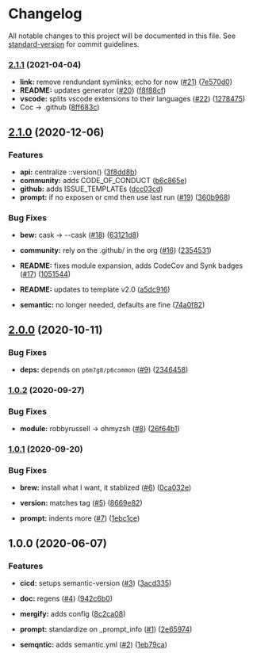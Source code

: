 # Changelog

All notable changes to this project will be documented in this file. See [standard-version](https://github.com/conventional-changelog/standard-version) for commit guidelines.

### [2.1.1](https://github.com/p6m7g8/p6df-docker/compare/v2.1.0...v2.1.1) (2021-04-04)


* **link:** remove rendundant symlinks; echo for now ([#21](https://github.com/p6m7g8/p6df-docker/issues/21)) ([7e570d0](https://github.com/p6m7g8/p6df-docker/commit/7e570d00141acac5ec9ab264bfdb41571617f285))
* **README:** updates generator ([#20](https://github.com/p6m7g8/p6df-docker/issues/20)) ([f8f88cf](https://github.com/p6m7g8/p6df-docker/commit/f8f88cfc4ffdaf126601ac2c6a77cc00bf5dd31c))
* **vscode:** splits vscode extensions to their languages ([#22](https://github.com/p6m7g8/p6df-docker/issues/22)) ([1278475](https://github.com/p6m7g8/p6df-docker/commit/12784759cdd82aefce7bd47596bf4bd08da95d69))
* Coc -> .github ([8ff683c](https://github.com/p6m7g8/p6df-docker/commit/8ff683c9738f8b6c05353aa27538b04fb485254f))

## [2.1.0](https://github.com/p6m7g8/p6df-docker/compare/v2.0.0...v2.1.0) (2020-12-06)


### Features

* **api:** centralize ::version() ([3f8dd8b](https://github.com/p6m7g8/p6df-docker/commit/3f8dd8b75ac66924d66b9bd8d56741e670a55042))
* **community:** adds CODE_OF_CONDUCT ([b6c865e](https://github.com/p6m7g8/p6df-docker/commit/b6c865e6734867deb66bcaec36ceca640055a8ef))
* **github:** adds ISSUE_TEMPLATEs ([dcc03cd](https://github.com/p6m7g8/p6df-docker/commit/dcc03cd728be29494d06c4857b5937ed51c67da8))
* **prompt:** if no exposen or cmd then use last run ([#19](https://github.com/p6m7g8/p6df-docker/issues/19)) ([360b968](https://github.com/p6m7g8/p6df-docker/commit/360b9680acb7a25f03d9f2c2e8efc3af3a38e76d))


### Bug Fixes

* **bew:** cask -> --cask ([#18](https://github.com/p6m7g8/p6df-docker/issues/18)) ([63121d8](https://github.com/p6m7g8/p6df-docker/commit/63121d8f636db64bc0f41dc3f0afb1461b11aa07))


* **community:** rely on the .github/ in the org ([#16](https://github.com/p6m7g8/p6df-docker/issues/16)) ([2354531](https://github.com/p6m7g8/p6df-docker/commit/235453157e45cd2c54214ade1d4f32dba08a76a6))
* **README:** fixes module expansion, adds CodeCov and Synk badges ([#17](https://github.com/p6m7g8/p6df-docker/issues/17)) ([1051544](https://github.com/p6m7g8/p6df-docker/commit/1051544881d73eab367bf29654b26525241c8a80))
* **README:** updates to template v2.0 ([a5dc916](https://github.com/p6m7g8/p6df-docker/commit/a5dc91690f832ea5d8e2cca8e4b34d717dd0b94d))
* **semantic:** no longer needed, defaults are fine ([74a0f82](https://github.com/p6m7g8/p6df-docker/commit/74a0f824ab184e8c087daed9d4e882dc072f9c86))

## [2.0.0](https://github.com/p6m7g8/p6df-docker/compare/v1.0.2...v2.0.0) (2020-10-11)


### Bug Fixes

* **deps:** depends on `p6m7g8/p6common` ([#9](https://github.com/p6m7g8/p6df-docker/issues/9)) ([2346458](https://github.com/p6m7g8/p6df-docker/commit/2346458f55f4998897c1e9bc52502ab9d8526af9))

### [1.0.2](https://github.com/p6m7g8/p6df-docker/compare/v1.0.1...v1.0.2) (2020-09-27)


### Bug Fixes

* **module:** robbyrussell -> ohmyzsh ([#8](https://github.com/p6m7g8/p6df-docker/issues/8)) ([26f64b1](https://github.com/p6m7g8/p6df-docker/commit/26f64b1685e38822f009a622e75bd5fd8353f14f))

### [1.0.1](https://github.com/p6m7g8/p6df-docker/compare/v1.0.0...v1.0.1) (2020-09-20)


### Bug Fixes

* **brew:** install what I want, it stablized ([#6](https://github.com/p6m7g8/p6df-docker/issues/6)) ([0ca032e](https://github.com/p6m7g8/p6df-docker/commit/0ca032ed2bc78c6f506928b375db9318d61b6ca0))
* **version:** matches tag ([#5](https://github.com/p6m7g8/p6df-docker/issues/5)) ([8669e82](https://github.com/p6m7g8/p6df-docker/commit/8669e8230cdd7d82babcde818d681e1dae49607e))


* **prompt:** indents more ([#7](https://github.com/p6m7g8/p6df-docker/issues/7)) ([1ebc1ce](https://github.com/p6m7g8/p6df-docker/commit/1ebc1ce94fd89c9b120c6addaf11c781dded5c29))

## 1.0.0 (2020-06-07)


### Features

* **cicd:** setups semantic-version ([#3](https://github.com/p6m7g8/p6df-docker/issues/3)) ([3acd335](https://github.com/p6m7g8/p6df-docker/commit/3acd335c1acf3dbaba30a0f3852922903364c45c))


* **doc:** regens ([#4](https://github.com/p6m7g8/p6df-docker/issues/4)) ([942c6b0](https://github.com/p6m7g8/p6df-docker/commit/942c6b01dd87eacaae7b38755569cd8dfa476822))
* **mergify:** adds config ([8c2ca08](https://github.com/p6m7g8/p6df-docker/commit/8c2ca0824ae1ca108c4fe218c50273face73ac47))
* **prompt:** standardize on _prompt_info ([#1](https://github.com/p6m7g8/p6df-docker/issues/1)) ([2e65974](https://github.com/p6m7g8/p6df-docker/commit/2e6597472f38ed1eb71fe92ca4179304dacf7820))
* **semqntic:** adds semantic.yml ([#2](https://github.com/p6m7g8/p6df-docker/issues/2)) ([1eb79ca](https://github.com/p6m7g8/p6df-docker/commit/1eb79ca1d44ccaf1a9d918f65fd15b48d0d1f3ee))
